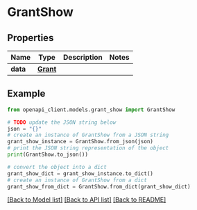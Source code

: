 # GrantShow


## Properties

Name | Type | Description | Notes
------------ | ------------- | ------------- | -------------
**data** | [**Grant**](Grant.md) |  | 

## Example

```python
from openapi_client.models.grant_show import GrantShow

# TODO update the JSON string below
json = "{}"
# create an instance of GrantShow from a JSON string
grant_show_instance = GrantShow.from_json(json)
# print the JSON string representation of the object
print(GrantShow.to_json())

# convert the object into a dict
grant_show_dict = grant_show_instance.to_dict()
# create an instance of GrantShow from a dict
grant_show_from_dict = GrantShow.from_dict(grant_show_dict)
```
[[Back to Model list]](../README.md#documentation-for-models) [[Back to API list]](../README.md#documentation-for-api-endpoints) [[Back to README]](../README.md)


